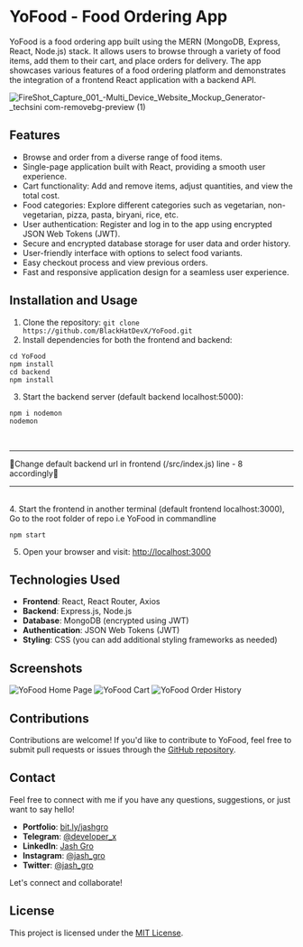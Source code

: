 # YoFood - Food Ordering App

YoFood is a food ordering app built using the MERN (MongoDB, Express, React, Node.js) stack. It allows users to browse through a variety of food items, add them to their cart, and place orders for delivery. The app showcases various features of a food ordering platform and demonstrates the integration of a frontend React application with a backend API.

![FireShot_Capture_001_-_Multi_Device_Website_Mockup_Generator_-_techsini com-removebg-preview (1)](https://github.com/BlackHatDevX/YoFood/assets/91268029/b1150665-2efc-4c51-8184-210f6cf6ca7a)

## Features

- Browse and order from a diverse range of food items.
- Single-page application built with React, providing a smooth user experience.
- Cart functionality: Add and remove items, adjust quantities, and view the total cost.
- Food categories: Explore different categories such as vegetarian, non-vegetarian, pizza, pasta, biryani, rice, etc.
- User authentication: Register and log in to the app using encrypted JSON Web Tokens (JWT).
- Secure and encrypted database storage for user data and order history.
- User-friendly interface with options to select food variants.
- Easy checkout process and view previous orders.
- Fast and responsive application design for a seamless user experience.

## Installation and Usage

1. Clone the repository:
   `git clone https://github.com/BlackHatDevX/YoFood.git`
2. Install dependencies for both the frontend and backend:

```
cd YoFood
npm install
cd backend
npm install
```

3. Start the backend server (default backend localhost:5000):
   

```
npm i nodemon
nodemon
```
<br>
<hr/>
<bold>🔴Change default backend url in frontend (/src/index.js) line - 8 accordingly🔴</bold>
<hr/>

<br>
4. Start the frontend in another terminal (default frontend localhost:3000), Go to the root folder of repo i.e YoFood in commandline

```
npm start
```

5. Open your browser and visit: [http://localhost:3000](http://localhost:3000)

## Technologies Used

- **Frontend**: React, React Router, Axios
- **Backend**: Express.js, Node.js
- **Database**: MongoDB (encrypted using JWT)
- **Authentication**: JSON Web Tokens (JWT)
- **Styling**: CSS (you can add additional styling frameworks as needed)

## Screenshots

![YoFood Home Page](path-to-screenshot1.png)
![YoFood Cart](path-to-screenshot2.png)
![YoFood Order History](path-to-screenshot3.png)

## Contributions

Contributions are welcome! If you'd like to contribute to YoFood, feel free to submit pull requests or issues through the [GitHub repository](https://github.com/BlackHatDevX/YoFood).

## Contact

Feel free to connect with me if you have any questions, suggestions, or just want to say hello!

- **Portfolio**: [bit.ly/jashgro](https://bit.ly/jashgro)
- **Telegram**: [@deveIoper_x](https://telegram.dog/deveIoper_x)
- **LinkedIn**: [Jash Gro](https://www.linkedin.com/in/jash-gro)
- **Instagram**: [@jash_gro](https://www.instagram.com/jash_gro/)
- **Twitter**: [@jash_gro](https://twitter.com/jash_gro)

Let's connect and collaborate!

## License

This project is licensed under the [MIT License](LICENSE).

